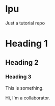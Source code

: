# lpu
Just a tutorial repo

# Heading 1
## Heading 2
### Heading 3

This is something.

Hi, I'm a collaborator.

